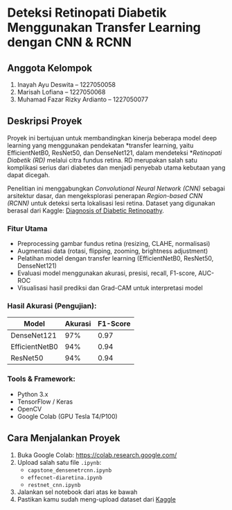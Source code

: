 # Deteksi Retinopati Diabetik Menggunakan Transfer Learning dengan CNN & RCNN

## Anggota Kelompok

1. Inayah Ayu Deswita – 1227050058 
2. Marisah Lofiana – 1227050068  
3. Muhamad Fazar Rizky Ardianto – 1227050077  

## Deskripsi Proyek

Proyek ini bertujuan untuk membandingkan kinerja beberapa model deep learning yang menggunakan pendekatan *transfer learning, yaitu EfficientNetB0, ResNet50, dan DenseNet121, dalam mendeteksi **Retinopati Diabetik (RD)* melalui citra fundus retina. RD merupakan salah satu komplikasi serius dari diabetes dan menjadi penyebab utama kebutaan yang dapat dicegah.

Penelitian ini menggabungkan *Convolutional Neural Network (CNN)* sebagai arsitektur dasar, dan mengeksplorasi penerapan *Region-based CNN (RCNN)* untuk deteksi serta lokalisasi lesi retina. Dataset yang digunakan berasal dari Kaggle: [Diagnosis of Diabetic Retinopathy](https://www.kaggle.com/datasets/pkdarabi/diagnosis-of-diabetic-retinopathy).

### Fitur Utama
- Preprocessing gambar fundus retina (resizing, CLAHE, normalisasi)
- Augmentasi data (rotasi, flipping, zooming, brightness adjustment)
- Pelatihan model dengan transfer learning (EfficientNetB0, ResNet50, DenseNet121)
- Evaluasi model menggunakan akurasi, presisi, recall, F1-score, AUC-ROC
- Visualisasi hasil prediksi dan Grad-CAM untuk interpretasi model

### Hasil Akurasi (Pengujian):
| Model           | Akurasi | F1-Score |
|----------------|---------|----------|
| DenseNet121     | 97%     | 0.97     |
| EfficientNetB0  | 94%     | 0.94     |
| ResNet50        | 94%     | 0.94     |

### Tools & Framework:
- Python 3.x
- TensorFlow / Keras
- OpenCV
- Google Colab (GPU Tesla T4/P100)

## Cara Menjalankan Proyek
1. Buka Google Colab: https://colab.research.google.com/ 
2. Upload salah satu file `.ipynb`:
   - `capstone_densenetrcnn.ipynb`
   - `effecnet-diaretina.ipynb`
   - `restnet_cnn.ipynb`
3. Jalankan sel notebook dari atas ke bawah
4. Pastikan kamu sudah meng-upload dataset dari [Kaggle](https://www.kaggle.com/datasets/pkdarabi/diagnosis-of-diabetic-retinopathy)
